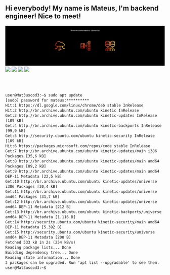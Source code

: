 ## Hi everybody! My name is Mateus, I'm backend engineer! Nice to meet!


<div align="center">

  <img height="60%" width="200%" src="https://github.com/Mat3usCod3/Mat3usCod3/blob/main/My%20profile%20Mateus%20Menezes%20(Back-and).png?raw=true"/>

</div>
 

<div>
  <a href = "mailto:mateusmenezes1997@gmail.com"><img src="https://img.shields.io/badge/-Gmail-%23333?style=for-the-badge&logo=gmail&logoColor=white" target="_blank"></a>
  <a href="https://www.linkedin.com/in/mateus-menezes-17613b229" target="_blank"><img src="https://img.shields.io/badge/-LinkedIn-%230077B5?style=for-the-badge&logo=linkedin&logoColor=white" target="_blank"></a>
  <a href="link qrcode do numero" target="_blank"><img src="https://img.shields.io/badge/WhatsApp-25D366?style=for-the-badge&logo=whatsapp&logoColor=white" target="_blank"></a>
   <a href="https://discord.com/channels/Mateus%20Menezes#2857" target="_blank"><img src="https://img.shields.io/badge/Discord-7289DA?style=for-the-badge&logo=discord&logoColor=white" target="_blank"></a> 
</div>

<br><br>

```linux
user@Mat3uscod3:~$ sudo apt update
[sudo] password for mateus:********** 
Hit:1 https://dl.google.com/linux/chrome/deb stable InRelease
Hit:2 http://br.archive.ubuntu.com/ubuntu kinetic InRelease                    
Get:3 http://br.archive.ubuntu.com/ubuntu kinetic-updates InRelease [109 kB]   
Get:4 http://br.archive.ubuntu.com/ubuntu kinetic-backports InRelease [99,9 kB]
Get:5 http://security.ubuntu.com/ubuntu kinetic-security InRelease [109 kB]    
Hit:6 https://packages.microsoft.com/repos/code stable InRelease             
Get:7 http://br.archive.ubuntu.com/ubuntu kinetic-updates/main i386 Packages [35,6 kB]
Get:8 http://br.archive.ubuntu.com/ubuntu kinetic-updates/main amd64 Packages [89,2 kB]
Get:9 http://br.archive.ubuntu.com/ubuntu kinetic-updates/main amd64 DEP-11 Metadata [22,5 kB]
Get:10 http://br.archive.ubuntu.com/ubuntu kinetic-updates/universe i386 Packages [30,4 kB]
Get:11 http://br.archive.ubuntu.com/ubuntu kinetic-updates/universe amd64 Packages [31,7 kB]
Get:12 http://br.archive.ubuntu.com/ubuntu kinetic-updates/universe amd64 DEP-11 Metadata [212 B]
Get:13 http://br.archive.ubuntu.com/ubuntu kinetic-backports/universe amd64 DEP-11 Metadata [1.116 B]
Get:14 http://security.ubuntu.com/ubuntu kinetic-security/main amd64 DEP-11 Metadata [5.392 B]
Get:15 http://security.ubuntu.com/ubuntu kinetic-security/universe amd64 DEP-11 Metadata [208 B]
Fetched 533 kB in 2s (254 kB/s)
Reading package lists... Done
Building dependency tree... Done
Reading state information... Done
2 packages can be upgraded. Run 'apt list --upgradable' to see them.
user@Mat3uscod3:~$ 
```




  
  










